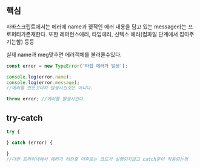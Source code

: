 ## 핵심
자바스크립트에서는 에러에 name과 궻적인 에러 내용을 담고 있는 message라는 프로퍼티가존재한다. 
또한 레퍼런스에러, 타입에러, 신텍스 에러(컴파일 단계에서 잡아주기는함) 등등

실제 name과 meg맞추면 에러객체를 불러올수있다.
```js
const error = new TypeError('타입 에러가 발생');

console.log(error.name);
console.log(error.message);
//에러를 만든것이지 발생시킨것은 아니다.

throw error; //에러를 발생시킨다.
```

## try-catch
```js
try {

} catch (error) {

}
//다만 트라이내에서 에러가 터진줄 이후로는 코드가 실행되지않고 catch문이 작동되는점
```
